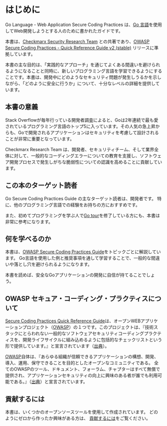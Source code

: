 # はじめに

Go Language - Web Application Secure Coding Practices は、[Go 言語][1]を使用してWeb開発しようとする人のために書かれたガイドです。

本書は、[Checkmarx Security Research Team][2] との共著であり、[OWASP Secure Coding Practices - Quick Reference Guide v2 (stable)][3] リリースに準拠しています。

本書の主な目的は、「実践的なアプローチ」を通じてよくある間違いを避けられるようになることと同時に、新しいプログラミング言語を学習できるようにすることです。本書は、開発中にどのようなセキュリティ問題が発生しうるかを示しながら、「どのように安全に行うか」について、十分なレベルの詳細を提供しています。

## 本書の意義

Stack Overflowが毎年行っている開発者調査によると、Goは2年連続で最も愛されているプログラミング言語のトップ5に入っています。その人気の急上昇からも、Goで開発されるアプリケーションはセキュリティを考慮して設計されることが非常に重要となっています。

Checkmarx Research Team は、開発者、セキュリティチーム、そして業界全体に対して、一般的なコーディングエラーについての教育を支援し、ソフトウェア開発プロセスで発生しがちな脆弱性についての認識を高めることに貢献しています。

## この本のターゲット読者

Go Secure Coding Practices Guide の主なターゲット読者は、開発者です。
特に、他のプログラミング言語での経験をお持ちの方におすすめです。

また、初めてプログラミングを学ぶ人で[Go tour][8]を修了している方にも、本書は非常に参考になります。

## 何を学べるのか

本書は、[OWASP Secure Coding Practices Guide][3]をトピックごとに解説しています。
Go言語を使用した例と推奨事項を通して学習することで、一般的な間違いや落とし穴を避けられるようになります。

本書を読めば、安全なGoアプリケーションの開発に自信が持てることでしょう。

## OWASP セキュア・コーディング・プラクティスについて

 [Secure Coding Practices Quick Reference Guide][3]は、オープンWEBアプリケーションプロジェクト（[OWASP][4]）の１つです。このプロジェクトは、『技術スタックにとらわれない一般的なソフトウェアセキュリティコーディングプラクティスを、開発ライフサイクルに組み込めるように包括的なチェックリストという形で提供しています。』と宣言されています（[出典][3]）。

[OWASP][4]自体は、『あらゆる組織が信頼できるアプリケーションの構想、開発、導入、運用、保守できることを目的としたオープンなコミュニティである。
全てのOWASPのツール、ドキュメント、フォーラム、チャプターはすべて無償で提供され、アプリケーションセキュリティの向上に興味のある者が誰でも利用可能である。』（[出典][5]）と宣言されています。

## 貢献するには

本書は、いくつかのオープンソースツールを使用して作成されています。
どのようにゼロから作ったか興味がある方は、
[貢献するには][6]をご覧ください。

[1]: https://golang.org
[2]: http://chkmrx.co/2sffXFr
[3]: https://owasp.org/www-project-secure-coding-practices-quick-reference-guide/migrated_content
[4]: https://www.owasp.org
[5]: https://www.owasp.org/index.php/About_OWASP
[6]: /howto-contribute.md
[7]: https://www.twitter.com/checkmarx
[8]: https://tour.golang.org/list
